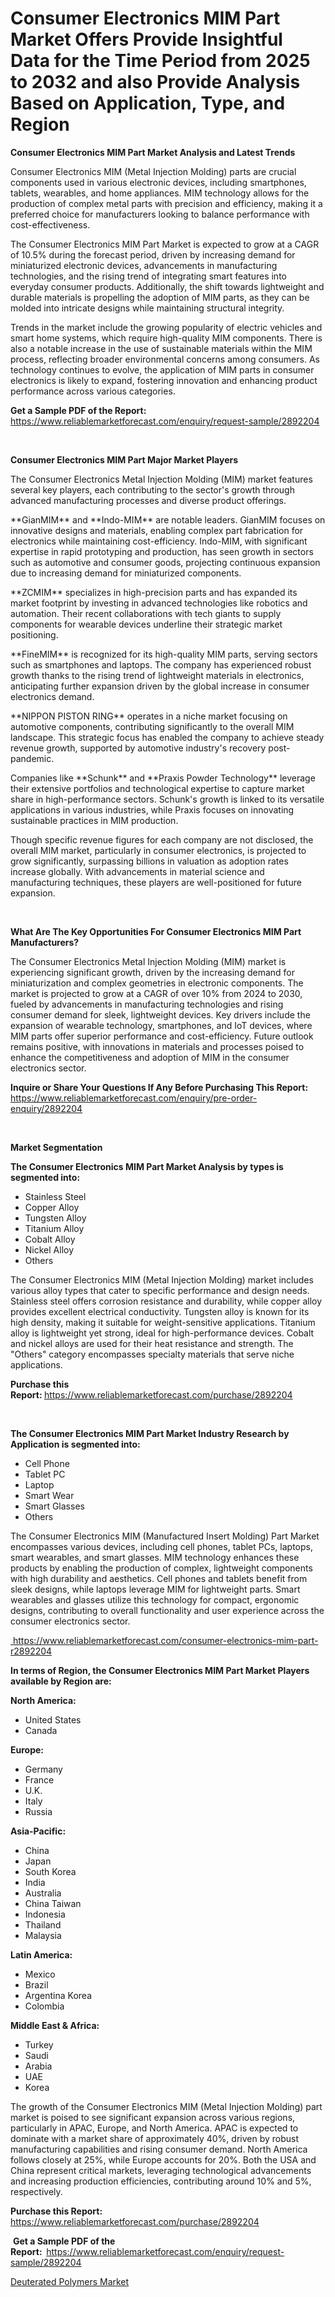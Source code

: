 <p><h1>Consumer Electronics MIM Part Market Offers Provide Insightful Data for the Time Period from 2025 to 2032 and also Provide Analysis Based on Application, Type, and Region</h1></p><p><strong>Consumer Electronics MIM Part Market Analysis and Latest Trends</strong></p>
<p><p>Consumer Electronics MIM (Metal Injection Molding) parts are crucial components used in various electronic devices, including smartphones, tablets, wearables, and home appliances. MIM technology allows for the production of complex metal parts with precision and efficiency, making it a preferred choice for manufacturers looking to balance performance with cost-effectiveness.</p><p>The Consumer Electronics MIM Part Market is expected to grow at a CAGR of 10.5% during the forecast period, driven by increasing demand for miniaturized electronic devices, advancements in manufacturing technologies, and the rising trend of integrating smart features into everyday consumer products. Additionally, the shift towards lightweight and durable materials is propelling the adoption of MIM parts, as they can be molded into intricate designs while maintaining structural integrity.</p><p>Trends in the market include the growing popularity of electric vehicles and smart home systems, which require high-quality MIM components. There is also a notable increase in the use of sustainable materials within the MIM process, reflecting broader environmental concerns among consumers. As technology continues to evolve, the application of MIM parts in consumer electronics is likely to expand, fostering innovation and enhancing product performance across various categories.</p></p>
<p><strong>Get a Sample PDF of the Report:&nbsp;</strong> <a href="https://www.reliablemarketforecast.com/enquiry/request-sample/2892204?utm_campaign=2277&utm_medium=2&utm_source=Github&utm_content=ia&utm_term=15032025&utm_id=consumer-electronics-mim-part">https://www.reliablemarketforecast.com/enquiry/request-sample/2892204</a></p>
<p>&nbsp;</p>
<p><strong>Consumer Electronics MIM Part Major Market Players</strong></p>
<p><p>The Consumer Electronics Metal Injection Molding (MIM) market features several key players, each contributing to the sector's growth through advanced manufacturing processes and diverse product offerings. </p><p>**GianMIM** and **Indo-MIM** are notable leaders. GianMIM focuses on innovative designs and materials, enabling complex part fabrication for electronics while maintaining cost-efficiency. Indo-MIM, with significant expertise in rapid prototyping and production, has seen growth in sectors such as automotive and consumer goods, projecting continuous expansion due to increasing demand for miniaturized components.</p><p>**ZCMIM** specializes in high-precision parts and has expanded its market footprint by investing in advanced technologies like robotics and automation. Their recent collaborations with tech giants to supply components for wearable devices underline their strategic market positioning.</p><p>**FineMIM** is recognized for its high-quality MIM parts, serving sectors such as smartphones and laptops. The company has experienced robust growth thanks to the rising trend of lightweight materials in electronics, anticipating further expansion driven by the global increase in consumer electronics demand.</p><p>**NIPPON PISTON RING** operates in a niche market focusing on automotive components, contributing significantly to the overall MIM landscape. This strategic focus has enabled the company to achieve steady revenue growth, supported by automotive industry's recovery post-pandemic.</p><p>Companies like **Schunk** and **Praxis Powder Technology** leverage their extensive portfolios and technological expertise to capture market share in high-performance sectors. Schunk's growth is linked to its versatile applications in various industries, while Praxis focuses on innovating sustainable practices in MIM production.</p><p>Though specific revenue figures for each company are not disclosed, the overall MIM market, particularly in consumer electronics, is projected to grow significantly, surpassing billions in valuation as adoption rates increase globally. With advancements in material science and manufacturing techniques, these players are well-positioned for future expansion.</p></p>
<p>&nbsp;</p>
<p><strong>What Are The Key Opportunities For Consumer Electronics MIM Part Manufacturers?</strong></p>
<p><p>The Consumer Electronics Metal Injection Molding (MIM) market is experiencing significant growth, driven by the increasing demand for miniaturization and complex geometries in electronic components. The market is projected to grow at a CAGR of over 10% from 2024 to 2030, fueled by advancements in manufacturing technologies and rising consumer demand for sleek, lightweight devices. Key drivers include the expansion of wearable technology, smartphones, and IoT devices, where MIM parts offer superior performance and cost-efficiency. Future outlook remains positive, with innovations in materials and processes poised to enhance the competitiveness and adoption of MIM in the consumer electronics sector.</p></p>
<p><strong>Inquire or Share Your Questions If Any Before Purchasing This Report:</strong> <a href="https://www.reliablemarketforecast.com/enquiry/pre-order-enquiry/2892204?utm_campaign=2277&utm_medium=2&utm_source=Github&utm_content=ia&utm_term=15032025&utm_id=consumer-electronics-mim-part">https://www.reliablemarketforecast.com/enquiry/pre-order-enquiry/2892204</a></p>
<p>&nbsp;</p>
<p><strong>Market Segmentation</strong></p>
<p><strong>The Consumer Electronics MIM Part Market Analysis by types is segmented into:</strong></p>
<p><ul><li>Stainless Steel</li><li>Copper Alloy</li><li>Tungsten Alloy</li><li>Titanium Alloy</li><li>Cobalt Alloy</li><li>Nickel Alloy</li><li>Others</li></ul></p>
<p><p>The Consumer Electronics MIM (Metal Injection Molding) market includes various alloy types that cater to specific performance and design needs. Stainless steel offers corrosion resistance and durability, while copper alloy provides excellent electrical conductivity. Tungsten alloy is known for its high density, making it suitable for weight-sensitive applications. Titanium alloy is lightweight yet strong, ideal for high-performance devices. Cobalt and nickel alloys are used for their heat resistance and strength. The "Others" category encompasses specialty materials that serve niche applications.</p></p>
<p><strong>Purchase this Report:&nbsp;</strong><a href="https://www.reliablemarketforecast.com/purchase/2892204?utm_campaign=2277&utm_medium=2&utm_source=Github&utm_content=ia&utm_term=15032025&utm_id=consumer-electronics-mim-part">https://www.reliablemarketforecast.com/purchase/2892204</a></p>
<p>&nbsp;</p>
<p><strong>The Consumer Electronics MIM Part Market Industry Research by Application is segmented into:</strong></p>
<p><ul><li>Cell Phone</li><li>Tablet PC</li><li>Laptop</li><li>Smart Wear</li><li>Smart Glasses</li><li>Others</li></ul></p>
<p><p>The Consumer Electronics MIM (Manufactured Insert Molding) Part Market encompasses various devices, including cell phones, tablet PCs, laptops, smart wearables, and smart glasses. MIM technology enhances these products by enabling the production of complex, lightweight components with high durability and aesthetics. Cell phones and tablets benefit from sleek designs, while laptops leverage MIM for lightweight parts. Smart wearables and glasses utilize this technology for compact, ergonomic designs, contributing to overall functionality and user experience across the consumer electronics sector.</p></p>
<p><a href="https://www.reliablemarketforecast.com/consumer-electronics-mim-part-r2892204?utm_campaign=2277&utm_medium=2&utm_source=Github&utm_content=ia&utm_term=15032025&utm_id=consumer-electronics-mim-part">&nbsp;https://www.reliablemarketforecast.com/consumer-electronics-mim-part-r2892204</a></p>
<p><strong>In terms of Region, the Consumer Electronics MIM Part Market Players available by Region are:</strong></p>
<p>
    <p> <strong> North America: </strong>
        <ul>
            <li>United States</li>
            <li>Canada</li>
        </ul>
        </p> 
    <p> <strong> Europe: </strong>
        <ul>
            <li>Germany</li>
            <li>France</li>
            <li>U.K.</li>
            <li>Italy</li>
            <li>Russia</li>
        </ul>
        </p> 
    <p> <strong> Asia-Pacific: </strong>
        <ul>
            <li>China</li>
            <li>Japan</li>
            <li>South Korea</li>
            <li>India</li>
            <li>Australia</li>
            <li>China Taiwan</li>
            <li>Indonesia</li>
            <li>Thailand</li>
            <li>Malaysia</li>
        </ul>
        </p> 
    <p> <strong> Latin America: </strong>
        <ul>
            <li>Mexico</li>
            <li>Brazil</li>
            <li>Argentina Korea</li>
            <li>Colombia</li>
        </ul>
        </p> 
    <p> <strong> Middle East & Africa: </strong>
        <ul>
            <li>Turkey</li>
            <li>Saudi</li>
            <li>Arabia</li>
            <li>UAE</li>
            <li>Korea</li>
        </ul>
    </p>
    </p>
<p><p>The growth of the Consumer Electronics MIM (Metal Injection Molding) part market is poised to see significant expansion across various regions, particularly in APAC, Europe, and North America. APAC is expected to dominate with a market share of approximately 40%, driven by robust manufacturing capabilities and rising consumer demand. North America follows closely at 25%, while Europe accounts for 20%. Both the USA and China represent critical markets, leveraging technological advancements and increasing production efficiencies, contributing around 10% and 5%, respectively.</p></p>
<p><strong>Purchase this Report: </strong><a href="https://www.reliablemarketforecast.com/purchase/2892204?utm_campaign=2277&utm_medium=2&utm_source=Github&utm_content=ia&utm_term=15032025&utm_id=consumer-electronics-mim-part">https://www.reliablemarketforecast.com/purchase/2892204</a></p>
<p>&nbsp;<strong>Get a Sample PDF of the Report:&nbsp;&nbsp;</strong><a href="https://www.reliablemarketforecast.com/enquiry/request-sample/2892204?utm_campaign=2277&utm_medium=2&utm_source=Github&utm_content=ia&utm_term=15032025&utm_id=consumer-electronics-mim-part">https://www.reliablemarketforecast.com/enquiry/request-sample/2892204</a></p>
<p><strong></strong></p>
<p><p><a href="https://github.com/DixieGrimes/Market-Research-Report-List-1/blob/main/deuterated-polymers-market.md?utm_campaign=2277&utm_medium=2&utm_source=Github&utm_content=ia&utm_term=15032025&utm_id=consumer-electronics-mim-part">Deuterated Polymers Market</a></p></p>